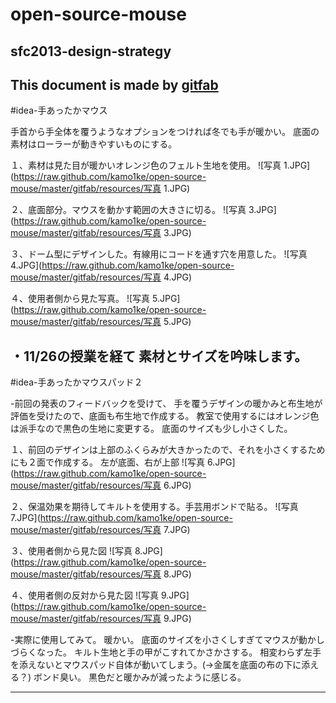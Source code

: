 # open-source-mouse
## sfc2013-design-strategy     
This document is made by [gitfab](http://gitfab.org)
---
#idea-手あったかマウス

手首から手全体を覆うようなオプションをつければ冬でも手が暖かい。
底面の素材はローラーが動きやすいものにする。

１、素材は見た目が暖かいオレンジ色のフェルト生地を使用。
![写真 1.JPG](https://raw.github.com/kamo1ke/open-source-mouse/master/gitfab/resources/写真 1.JPG)

２、底面部分。マウスを動かす範囲の大きさに切る。
![写真 3.JPG](https://raw.github.com/kamo1ke/open-source-mouse/master/gitfab/resources/写真 3.JPG)

３、ドーム型にデザインした。有線用にコードを通す穴を用意した。
![写真 4.JPG](https://raw.github.com/kamo1ke/open-source-mouse/master/gitfab/resources/写真 4.JPG)

４、使用者側から見た写真。
![写真 5.JPG](https://raw.github.com/kamo1ke/open-source-mouse/master/gitfab/resources/写真 5.JPG)

・11/26の授業を経て
素材とサイズを吟味します。
---
#idea-手あったかマウスパッド２

-前回の発表のフィードバックを受けて、
手を覆うデザインの暖かみと布生地が評価を受けたので、底面も布生地で作成する。
教室で使用するにはオレンジ色は派手なので黒色の生地に変更する。
底面のサイズも少し小さくした。

１、前回のデザインは上部のふくらみが大きかったので、それを小さくするためにも２面で作成する。
左が底面、右が上部
![写真 6.JPG](https://raw.github.com/kamo1ke/open-source-mouse/master/gitfab/resources/写真 6.JPG)

２、保温効果を期待してキルトを使用する。手芸用ボンドで貼る。
![写真 7.JPG](https://raw.github.com/kamo1ke/open-source-mouse/master/gitfab/resources/写真 7.JPG)

３、使用者側から見た図
![写真 8.JPG](https://raw.github.com/kamo1ke/open-source-mouse/master/gitfab/resources/写真 8.JPG)

４、使用者側の反対から見た図
![写真 9.JPG](https://raw.github.com/kamo1ke/open-source-mouse/master/gitfab/resources/写真 9.JPG)

-実際に使用してみて。
暖かい。
底面のサイズを小さくしすぎてマウスが動かしづらくなった。
キルト生地と手の甲がこすれてかさかさする。
相変わらず左手を添えないとマウスパッド自体が動いてしまう。(→金属を底面の布の下に添える？)
ボンド臭い。
黒色だと暖かみが減ったように感じる。

---
